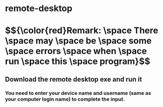 # remote-desktop
<h1>$${\color{red}Remark: \space There \space may \space be \space some \space errors \space when \space run \space this \space program}$$</h1>
<h2>Download the remote desktop exe and run it</h2> 

<h3>You need to enter your device name and username (same as your computer login name) to complete the input.</h3>
